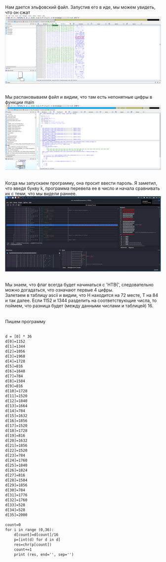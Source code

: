 Нам дается эльфовский файл. Запустив его в иде, мы можем увидеть, что он сжат
![Сжатие](https://github.com/logbead/CTF_write_ups/blob/main/HTB/pictures/Exatlon_v1/1.PNG)

<br>Мы распаковываем файл и видим, что там есть непонятные цифры в функции main
![Мб флаг???](https://github.com/logbead/CTF_write_ups/blob/main/HTB/pictures/Exatlon_v1/3.PNG)

<br>Когда мы запускаем программу, она просит ввести пароль. Я заметил, что введя букву k, программа перевела ее в число и начала сравнивать их с теми, что мы видели раннее. 
![k](https://github.com/logbead/CTF_write_ups/blob/main/HTB/pictures/Exatlon_v1/kali.PNG)

<br>Мы знаем, что флаг всегда будет начинаться с 'HTB{', следовательно можно догадаться, что означают первые 4 цифры. 
<br>Залетаем в таблицу ascii и видим, что Н находится на 72 месте, T на 84 и так далее. 
Если 1152 и 1344 разделить на соответствующие числа, то поймем, что разница будет (между данными числами и таблицей) 16.
<br><br><br> Пишем программу
<br><br>
```
d = [0] * 36
d[0]=1152
d[1]=1344
d[2]=1056
d[3]=1968
d[4]=1728
d[5]=816
d[6]=1648
d[7]=784
d[8]=1584
d[9]=816
d[10]=1728
d[11]=1520
d[12]=1840
d[13]=1664
d[14]=784
d[15]=1632
d[16]=1856
d[17]=1520
d[18]=1728
d[19]=816
d[20]=1632
d[21]=1856
d[22]=1520
d[23]=784
d[24]=1760
d[25]=1840
d[26]=1824
d[27]=816
d[28]=1584
d[29]=1856
d[30]=784
d[31]=1776
d[32]=1760
d[33]=528
d[34]=528
d[35]=2000

count=0
for i in range (0,36):
    d[count]=d[count]/16
    p=[int(d) for d in d]
    res=chr(p[count])
    count+=1
    print (res, end='', sep='')
```

